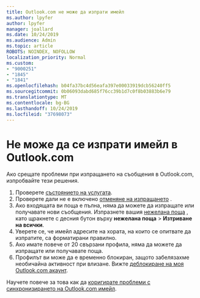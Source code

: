 ```yaml
---
title: Outlook.com не може да изпрати имейл
ms.author: lpyfer
author: lpyfer
manager: joallard
ms.date: 10/24/2019
ms.audience: Admin
ms.topic: article
ROBOTS: NOINDEX, NOFOLLOW
localization_priority: Normal
ms.custom:
- "9000251"
- "1845"
- "1841"
ms.openlocfilehash: b04fa37bc4d56eafa397e00033919dcb56240ff5
ms.sourcegitcommit: 0b06093dabd685f76cc39b1d7c0f8b03883b6e79
ms.translationtype: MT
ms.contentlocale: bg-BG
ms.lasthandoff: 10/24/2019
ms.locfileid: "37698073"
---
```

# <a name="unable-to-send-email-in-outlookcom"></a>Не може да се изпрати имейл в Outlook.com

Ако срещате проблеми при изпращането на съобщения в Outlook.com, изпробвайте тези решения.

1. Проверете [състоянието на услугата](https://go.microsoft.com/fwlink/p/?linkid=837482). 
2. Проверете дали не е включено [отменяне на изпращането](https://outlook.live.com/mail/options/mail/messageContent/undoSend) .
3. Ако входящата ви поща е пълна, няма да можете да изпращате или получавате нови съобщения. Изпразнете вашия [нежелана поща](https://outlook.live.com/mail/junkemail) , като щракнете с десния бутон върху **нежелана поща** > **Изтриване на всички**.
4. Уверете се, че имейл адресите на хората, на които се опитвате да изпратите, са форматирани правилно.
5. Ако имате повече от 20 свързани профила, няма да можете да изпращате или получавате поща.
6. Профилът ви може да е временно блокиран, защото забелязахме необичайна активност при влизане. Вижте [деблокиране на моя Outlook.com акаунт](https://support.office.com/article/f4ad2701-d166-4d8b-8a6a-9af2a1f8a4c4).

Научете повече за това как да [коригирате проблеми с синхронизирането на Outlook.com имейл](https://support.office.com/article/d39e3341-8d79-4bf1-b3c7-ded602233642).